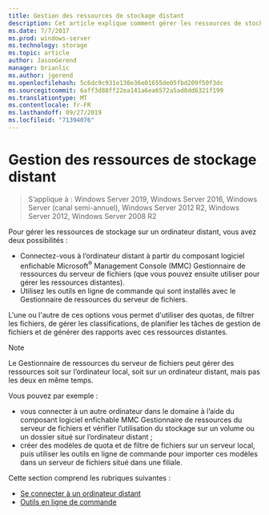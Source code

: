 ```yaml
---
title: Gestion des ressources de stockage distant
description: Cet article explique comment gérer les ressources de stockage sur un ordinateur distant
ms.date: 7/7/2017
ms.prod: windows-server
ms.technology: storage
ms.topic: article
author: JasonGerend
manager: brianlic
ms.author: jgerend
ms.openlocfilehash: 5c6dc9c931e130e36e01655de05fbd209f50f3dc
ms.sourcegitcommit: 6aff3d88ff22ea141a6ea6572a5ad8dd6321f199
ms.translationtype: MT
ms.contentlocale: fr-FR
ms.lasthandoff: 09/27/2019
ms.locfileid: "71394076"
---
```

# <a name="managing-remote-storage-resources"></a>Gestion des ressources de stockage distant

> S’applique à : Windows Server 2019, Windows Server 2016, Windows Server (canal semi-annuel), Windows Server 2012 R2, Windows Server 2012, Windows Server 2008 R2

Pour gérer les ressources de stockage sur un ordinateur distant, vous avez deux possibilités :

-   Connectez-vous à l’ordinateur distant à partir du composant logiciel enfichable Microsoft<sup>®</sup> Management Console (MMC) Gestionnaire de ressources du serveur de fichiers (que vous pouvez ensuite utiliser pour gérer les ressources distantes).
-   Utilisez les outils en ligne de commande qui sont installés avec le Gestionnaire de ressources du serveur de fichiers.

L'une ou l'autre de ces options vous permet d'utiliser des quotas, de filtrer les fichiers, de gérer les classifications, de planifier les tâches de gestion de fichiers et de générer des rapports avec ces ressources distantes.

> [!Note]
> Le Gestionnaire de ressources du serveur de fichiers peut gérer des ressources soit sur l’ordinateur local, soit sur un ordinateur distant, mais pas les deux en même temps.

Vous pouvez par exemple :

-   vous connecter à un autre ordinateur dans le domaine à l’aide du composant logiciel enfichable MMC Gestionnaire de ressources du serveur de fichiers et vérifier l’utilisation du stockage sur un volume ou un dossier situé sur l’ordinateur distant ;
-   créer des modèles de quota et de filtre de fichiers sur un serveur local, puis utiliser les outils en ligne de commande pour importer ces modèles dans un serveur de fichiers situé dans une filiale.

Cette section comprend les rubriques suivantes :

-   [Se connecter à un ordinateur distant](connect-to-remote-computer.md)
-   [Outils en ligne de commande](command-line-tools.md)
